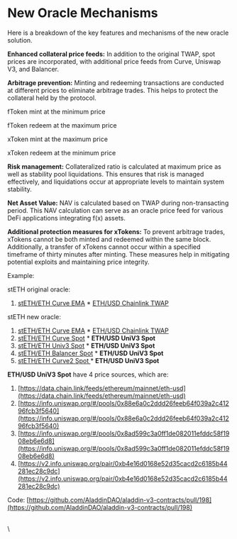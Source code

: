 # New Oracle Mechanisms

Here is a breakdown of the key features and mechanisms of the new oracle solution.

**Enhanced collateral price feeds:** In addition to the original TWAP, spot prices are incorporated, with additional price feeds from Curve, Uniswap V3, and Balancer.

**Arbitrage prevention:** Minting and redeeming transactions are conducted at different prices to eliminate arbitrage trades. This helps to protect the collateral held by the protocol.&#x20;



fToken mint at the minimum price

fToken redeem at the maximum price

xToken mint at the maximum price

xToken redeem at the minimum price



**Risk management:** Collateralized ratio is calculated at maximum price as well as stability pool liquidations. This ensures that risk is managed effectively, and liquidations occur at appropriate levels to maintain system stability.

**Net Asset Value:** NAV is calculated based on TWAP during non-transacting period. This NAV calculation can serve as an oracle price feed for various DeFi applications integrating f(x) assets.

**Additional protection measures for xTokens:** To prevent arbitrage trades, xTokens cannot be both minted and redeemed within the same block. Additionally, a transfer of xTokens cannot occur within a specified timeframe of thirty minutes after minting. These measures help in mitigating potential exploits and maintaining price integrity.



Example:&#x20;

stETH original oracle:&#x20;

1. [stETH/ETH Curve EMA](https://curve.fi/#/ethereum/pools/factory-v2-303/deposit) \* [ETH/USD Chainlink TWAP](https://data.chain.link/feeds/ethereum/mainnet/eth-usd)

stETH new oracle:&#x20;

1. [stETH/ETH Curve EMA](https://curve.fi/#/ethereum/pools/factory-v2-303/deposit) \* [ETH/USD Chainlink TWAP](https://data.chain.link/feeds/ethereum/mainnet/eth-usd)
2. &#x20;[stETH/ETH Curve Spot](https://curve.fi/#/ethereum/pools/factory-v2-303/deposit) \* **ETH/USD UniV3 Spot**&#x20;
3. [stETH/ETH Univ3 Spot](https://info.uniswap.org/#/pools/0x109830a1aaad605bbf02a9dfa7b0b92ec2fb7daa) \* **ETH/USD UniV3 Spot**&#x20;
4. [stETH/ETH Balancer Spot](https://app.balancer.fi/#/ethereum/pool/0x93d199263632a4ef4bb438f1feb99e57b4b5f0bd0000000000000000000005c2) \* **ETH/USD UniV3 Spot**&#x20;
5. [stETH/ETH Curve2 Spot ](https://curve.fi/#/ethereum/pools/steth/deposit)\* **ETH/USD UniV3 Spot**&#x20;

**ETH/USD UniV3 Spot** have 4 price sources, which are:&#x20;

1. [ ](https://data.chain.link/feeds/ethereum/mainnet/eth-usd)[https://data.chain.link/feeds/ethereum/mainnet/eth-usd](https://data.chain.link/feeds/ethereum/mainnet/eth-usd)
2. [https://info.uniswap.org/#/pools/0x88e6a0c2ddd26feeb64f039a2c41296fcb3f5640](https://info.uniswap.org/#/pools/0x88e6a0c2ddd26feeb64f039a2c41296fcb3f5640)
3. [https://info.uniswap.org/#/pools/0x8ad599c3a0ff1de082011efddc58f1908eb6e6d8](https://info.uniswap.org/#/pools/0x8ad599c3a0ff1de082011efddc58f1908eb6e6d8)
4. [https://v2.info.uniswap.org/pair/0xb4e16d0168e52d35cacd2c6185b44281ec28c9dc](https://v2.info.uniswap.org/pair/0xb4e16d0168e52d35cacd2c6185b44281ec28c9dc)

Code: [https://github.com/AladdinDAO/aladdin-v3-contracts/pull/198](https://github.com/AladdinDAO/aladdin-v3-contracts/pull/198)

\
\
